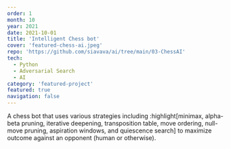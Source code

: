 ```yaml
---
order: 1
month: 10
year: 2021
date: 2021-10-01
title: 'Intelligent Chess bot'
cover: 'featured-chess-ai.jpeg'
repo: 'https://github.com/siavava/ai/tree/main/03-ChessAI'
tech:
  - Python
  - Adversarial Search
  - AI
category: 'featured-project'
featured: true
navigation: false
---
```


A chess bot that uses various strategies including
:highlight[minimax, alpha-beta pruning, iterative deepening,
transposition table, move ordering, null-move pruning,
aspiration windows, and quiescence search] to maximize outcome
against an opponent (human or otherwise).
